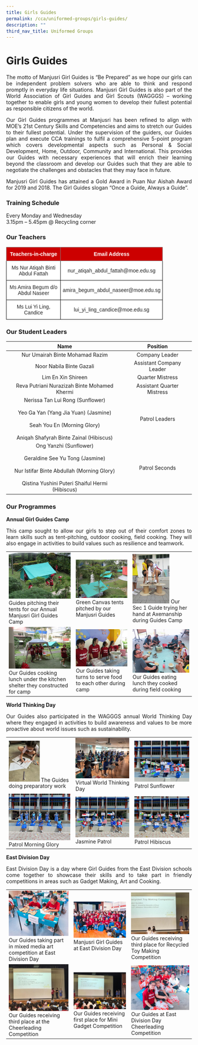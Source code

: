 ```yaml
---
title: Girls Guides
permalink: /cca/uniformed-groups/girls-guides/
description: ""
third_nav_title: Uniformed Groups
---
```

# **Girls Guides**

<p style="text-align: justify;">The motto of Manjusri Girl Guides is “Be Prepared” as we hope our girls can be independent problem solvers who are able to think and respond promptly in everyday life situations. Manjusri Girl Guides is also part of the World Association of Girl Guides and Girl Scouts (WAGGGS) – working together to enable girls and young women to develop their fullest potential as responsible citizens of the world.</p>

<p style="text-align: justify;">Our Girl Guides programmes at Manjusri has been refined to align with MOE’s 21st Century Skills and Competencies and aims to stretch our Guides to their fullest potential. Under the supervision of the guiders, our Guides plan and execute CCA trainings to fulfil a comprehensive 5-point program which covers developmental aspects such as Personal & Social Development, Home, Outdoor, Community and International. This provides our Guides with necessary experiences that will enrich their learning beyond the classroom and develop our Guides such that they are able to negotiate the challenges and obstacles that they may face in future.  </p>

<p style="text-align: justify;">Manjusri Girl Guides has attained a Gold Award in Puan Nur Aishah Award for 2019 and 2018. The Girl Guides slogan “Once a Guide, Always a Guide”. </p>

### **Training Schedule**  

Every Monday and Wednesday   
3.15pm – 5.45pm @ Recycling corner

### **Our Teachers**

<style type="text/css">
.tg  {border-collapse:collapse;border-spacing:0;}
.tg td{border-color:black;border-style:solid;border-width:1px;font-family:Arial, sans-serif;font-size:14px;
  overflow:hidden;padding:10px 5px;word-break:normal;}
.tg th{border-color:black;border-style:solid;border-width:1px;font-family:Arial, sans-serif;font-size:14px;
  font-weight:normal;overflow:hidden;padding:10px 5px;word-break:normal;}
.tg .tg-2atv{background-color:#C00;border-color:inherit;color:#FFF;font-weight:bold;text-align:center;vertical-align:top}
.tg .tg-a3j2{background-color:#FFF;color:#222;text-align:center;vertical-align:middle}
</style>
<table class="tg" style="undefined;table-layout: fixed; width: 425px">
<colgroup>
<col style="width: 221px">
<col style="width: 204px">
</colgroup>
<thead>
  <tr>
    <th class="tg-2atv">Teachers-in-charge</th>
    <th class="tg-2atv">Email Address</th>
  </tr>
</thead>
<tbody>
  <tr>
    <td class="tg-a3j2"><span style="color:#222;background-color:transparent"> Ms </span>Nur Atiqah Binti Abdul Fattah</td>
    <td class="tg-a3j2"><span style="color:#222;background-color:transparent"> nur_atiqah_abdul_fattah@moe.edu.sg</span></td>
  </tr>
  <tr>
    <td class="tg-a3j2"><span style="color:#222;background-color:transparent">Ms Amira Begum d/o Abdul Naseer </span></td>
    <td class="tg-a3j2"><span style="color:#222;background-color:transparent"> amira_begum_abdul_naseer@moe.edu.sg</span></td>
  </tr>
  <tr>
    <td class="tg-a3j2"><span style="color:#222;background-color:transparent"> Ms Lui Yi Ling, Candice</span></td>
    <td class="tg-a3j2"><span style="color:#222;background-color:transparent">lui_yi_ling_candice@moe.edu.sg </span></td>
  </tr>
</tbody>
</table>


### Our Student Leaders


| Name          | Position              |
|:----------------:|:---------:|
|                                                                Nur Umairah Binte Mohamad Razim                                                                 |        Company Leader       |
|                                                                    Noor Nabila Binte Gazali                                                                    |   Assistant Company Leader  |
|                                                                       Lim En Xin Shireen                                                                       |      Quarter Mistress       |
|                                                           Reva Putriani Nurazizah Binte Mohamed Khermi                                                         | Assistant Quarter Mistress  |
| Nerissa Tan Lui Rong (Sunflower)<br><br>Yeo Ga Yan (Yang Jia Yuan) (Jasmine)<br><br>Seah You En (Morning Glory)<br><br>Aniqah Shafyrah Binte Zainal (Hibiscus)                 |        Patrol Leaders       |
| Ong Yanzhi (Sunflower)<br><br>Geraldine See Yu Tong (Jasmine)<br><br>Nur Istifar Binte Abdullah (Morning Glory)<br><br>Qistina Yushini Puteri Shaiful Hermi (Hibiscus) |        Patrol Seconds       |

### Our Programmes

**Annual Girl Guides Camp**  

<p style="text-align: justify;">This camp sought to allow our girls to step out of their comfort zones to learn skills such as tent-pitching, outdoor cooking, field cooking. They will also engage in activities to build values such as resilience and teamwork.</p>

|   |   |   |
|---|---|---|
|  ![](/images/Cca/Girls%20Guides/Girl%20Guides.jpg)  Guides pitching their tents for our Annual Manjusri Girl Guides Camp | ![](/images/Cca/Girls%20Guides/gg2.jpg) Green Canvas tents pitched by our Manjusri Guides  | <img src="/images/Cca/Girls%20Guides/gg3.jpg" style="width:65%"> Our Sec 1 Guide trying her hand at Axemanship during Guides Camp  |
|  ![](/images/Cca/Girls%20Guides/gg4.png) Our Guides cooking lunch under the kitchen shelter they constructed for camp |   ![](/images/Cca/Girls%20Guides/gg5.png) Our Guides taking turns to serve food to each other during camp|  ![](/images/Cca/Girls%20Guides/gg6.png) Our Guides eating lunch they cooked during field cooking  |

**World Thinking Day**

<p style="text-align: justify;">Our Guides also participated in the WAGGGS annual World Thinking Day where they engaged in activities to build awareness and values to be more proactive about world issues such as sustainability.</p>

|   |   |   |
|---|---|---|
| <img src="/images/Cca/Girls%20Guides/GG%20World1.jpeg" style="width:50%"> The Guides doing preparatory work |   ![](/images/Cca/Girls%20Guides/GG%20World2.jpeg) Virtual World Thinking Day	  |  ![](/images/Cca/Girls%20Guides/GG%20World6.jpeg)  Patrol Sunflower |
|  ![](/images/Cca/Girls%20Guides/GG%20World3.jpeg) Patrol Morning Glory |  ![](/images/Cca/Girls%20Guides/GG%20World4.jpeg) Jasmine Patrol	 |   ![](/images/Cca/Girls%20Guides/GG%20World5.jpeg)  Patrol Hibiscus  |

**East Division Day**

<p style="text-align: justify;">East Division Day is a day where Girl Guides from the East Division schools come together to showcase their skills and to take part in friendly competitions in areas such as Gadget Making, Art and Cooking.</p>


|   |   |   |
|---|---|---|
|  ![](/images/Cca/Girls%20Guides/gg12.png)  Our Guides taking part in mixed media art competition at East Division Day  |  ![](/images/Cca/Girls%20Guides/gg13.png)  Manjusri Girl Guides at East Division Day |  ![](/images/Cca/Girls%20Guides/gg14.png) Our Guides receiving third place for Recycled Toy Making Competition |
|  ![](/images/Cca/Girls%20Guides/gg15.png) Our Guides receiving third place at the Cheerleading Competition | ![](/images/Cca/Girls%20Guides/gg16.png) Our Guides receiving first place for Mini Gadget Competition |  ![](/images/Cca/Girls%20Guides/gg17.png) Our Guides at East Division Day Cheerleading Competition  |
